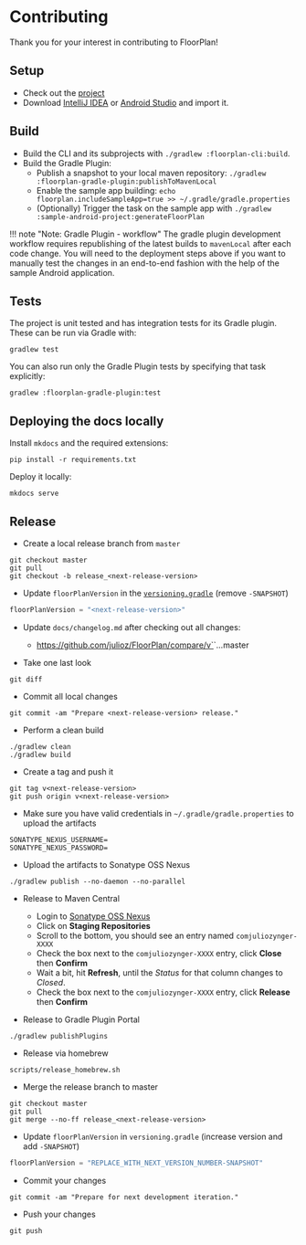 # Contributing

Thank you for your interest in contributing to FloorPlan!

## Setup

* Check out the [project](https://github.com/julioz/FloorPlan/)
* Download [IntelliJ IDEA](https://www.jetbrains.com/idea/download/) or [Android Studio](https://developer.android.com/studio) and import it.

## Build

* Build the CLI and its subprojects with `./gradlew :floorplan-cli:build`.
* Build the Gradle Plugin:
  * Publish a snapshot to your local maven repository: `./gradlew :floorplan-gradle-plugin:publishToMavenLocal`
  * Enable the sample app building: `echo floorplan.includeSampleApp=true >> ~/.gradle/gradle.properties`
  * (Optionally) Trigger the task on the sample app with `./gradlew :sample-android-project:generateFloorPlan`

!!! note "Note: Gradle Plugin - workflow"
    The gradle plugin development workflow requires republishing of the latest builds to `mavenLocal` after each code change. You will need to the deployment steps above if you want to manually test the changes in an end-to-end fashion with the help of the sample Android application.

## Tests

The project is unit tested and has integration tests for its Gradle plugin. These can be run via Gradle with:
```
gradlew test
```

You can also run only the Gradle Plugin tests by specifying that task explicitly:

```
gradlew :floorplan-gradle-plugin:test
```

## Deploying the docs locally

Install `mkdocs` and the required extensions:

```
pip install -r requirements.txt
```

Deploy it locally:

```
mkdocs serve
```

## Release

* Create a local release branch from `master`
```
git checkout master
git pull
git checkout -b release_<next-release-version>
```

* Update `floorPlanVersion` in the [`versioning.gradle`](https://github.com/julioz/FloorPlan/blob/master/versioning.gradle) (remove `-SNAPSHOT`)
```gradle
floorPlanVersion = "<next-release-version>"
```

* Update `docs/changelog.md` after checking out all changes:
  - https://github.com/julioz/FloorPlan/compare/v`<current-release-version>`...master

* Take one last look
```
git diff
```

* Commit all local changes
```
git commit -am "Prepare <next-release-version> release."
```

* Perform a clean build
```
./gradlew clean
./gradlew build
```

* Create a tag and push it
```
git tag v<next-release-version>
git push origin v<next-release-version>
```

* Make sure you have valid credentials in `~/.gradle/gradle.properties` to upload the artifacts
```
SONATYPE_NEXUS_USERNAME=
SONATYPE_NEXUS_PASSWORD=
```

* Upload the artifacts to Sonatype OSS Nexus
```
./gradlew publish --no-daemon --no-parallel
```

* Release to Maven Central
  - Login to [Sonatype OSS Nexus](https://oss.sonatype.org/)
  - Click on **Staging Repositories**
  - Scroll to the bottom, you should see an entry named `comjuliozynger-XXXX`
  - Check the box next to the `comjuliozynger-XXXX` entry, click **Close** then **Confirm**
  - Wait a bit, hit **Refresh**, until the *Status* for that column changes to *Closed*.
  - Check the box next to the `comjuliozynger-XXXX` entry, click **Release** then **Confirm**

* Release to Gradle Plugin Portal
```
./gradlew publishPlugins
```

* Release via homebrew
```
scripts/release_homebrew.sh
```

* Merge the release branch to master
```
git checkout master
git pull
git merge --no-ff release_<next-release-version>
```
* Update `floorPlanVersion` in `versioning.gradle` (increase version and add `-SNAPSHOT`)
```gradle
floorPlanVersion = "REPLACE_WITH_NEXT_VERSION_NUMBER-SNAPSHOT"
```

* Commit your changes
```
git commit -am "Prepare for next development iteration."
```

* Push your changes
```
git push
```

